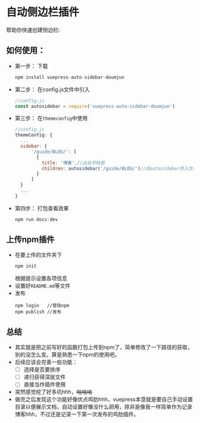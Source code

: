 # 自动侧边栏插件

帮助你快速创建侧边栏:

## 如何使用：
- 第一步：
  下载
  ```js
  npm install vuepress-auto-sidebar-doumjun
  ```
- 第二步：
  在config.js文件中引入
  ```js
  //config.js
  const autosidebar = require('vuepress-auto-sidebar-doumjun')
  ```
- 第三步：
  在`themeconfig`中使用
  ```js
  //config.js
  themeConfig: {
    ...
    sidebar: {
        '/guide/BLOG/': [
          {
            title: '博客',//此处写标题
            children: autosidebar('/guide/BLOG/')//向autosidebar传入文档所在文件夹的路径
          }
        ]
    }
    ...
  }
  ```
- 第四步：
  打包查看效果
  ```js
  npm run docs:dev
  ```
## 上传npm插件
- 在要上传的文件夹下
  ```js
  npm init
  ```
  根据提示设置各项信息
- 设置好`README.md`等文件
- 发布
  ```
  npm login   //登陆npm
  npm publish //发布
  ```
## 总结
- 其实就是把之前写好的函数打包上传到npm了，简单修改了一下路径的获取，别的没怎么变。算是熟悉一下npm的使用吧。
- 后续应该会完善一些功能：
  - [ ] 选择是否要排序
  - [ ] 递归获得深层文件
  - [ ] 直接当作插件使用
- 突然感觉挖了好多坑hhh，~~咕咕咕~~
- 做完之后发现这个功能好像优点鸡肋hhh，vuepress本意就是要自己手动设置目录以便展示文档，自动设置好像没什么卵用，除非是像我一样简单作为记录博客hhh，不过还是记录一下第一次发布的鸡肋插件。
  